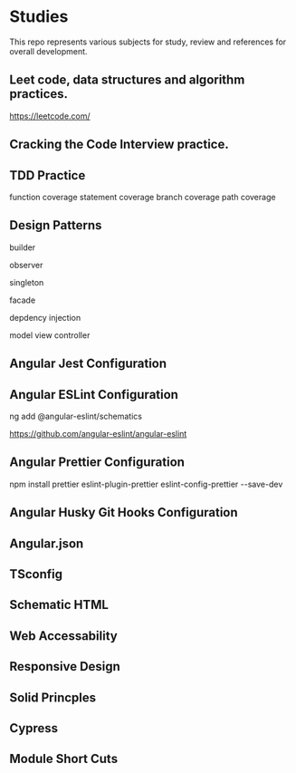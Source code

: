 # Studies

This repo represents various subjects for study, review and references for overall development.

## Leet code, data structures and algorithm practices.

https://leetcode.com/

## Cracking the Code Interview practice.

## TDD Practice

function coverage
statement coverage
branch coverage
path coverage

## Design Patterns

builder

observer

singleton

facade

depdency injection

model view controller

## Angular Jest Configuration

## Angular ESLint Configuration

ng add @angular-eslint/schematics

https://github.com/angular-eslint/angular-eslint

## Angular Prettier Configuration

npm install prettier eslint-plugin-prettier eslint-config-prettier --save-dev

## Angular Husky Git Hooks Configuration

## Angular.json

## TSconfig

## Schematic HTML

## Web Accessability

## Responsive Design

## Solid Princples

## Cypress

## Module Short Cuts
